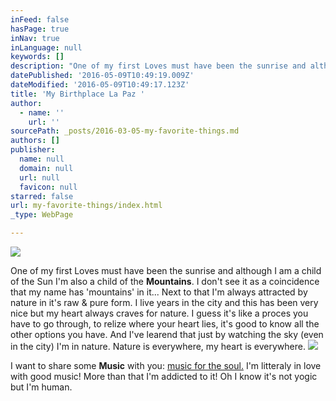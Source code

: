 ```yaml
---
inFeed: false
hasPage: true
inNav: true
inLanguage: null
keywords: []
description: "One of my first Loves must have been the sunrise and although I am a child of the Sun I'm also a child of the Mountains. I don't see it as a coincidence that my name has 'mountains' in it... Next to that I'm always attracted by nature in it's raw & pure form. I live years in the city and this has been very nice but my heart always craves for nature. I guess it's like a proces you have to go through, to relize where your heart lies, it's good to know all the other options you have. And I've learend that just by watching the sky (even in the city) I'm in nature. Nature is everywhere, my heart is everywhere."
datePublished: '2016-05-09T10:49:19.009Z'
dateModified: '2016-05-09T10:49:17.123Z'
title: 'My Birthplace La Paz '
author:
  - name: ''
    url: ''
sourcePath: _posts/2016-03-05-my-favorite-things.md
authors: []
publisher:
  name: null
  domain: null
  url: null
  favicon: null
starred: false
url: my-favorite-things/index.html
_type: WebPage

---
```

![](https://s3-us-west-2.amazonaws.com/the-grid-img/p/107014bc284b26b09188498864bdb0390d3d18a8.jpg)

One of my first Loves must have been the sunrise and although I am a child of the Sun I'm also a child of the **Mountains**. I don't see it as a coincidence that my name has 'mountains' in it... Next to that I'm always attracted by nature in it's raw & pure form. I live years in the city and this has been very nice but my heart always craves for nature. I guess it's like a proces you have to go through, to relize where your heart lies, it's good to know all the other options you have. And I've learend that just by watching the sky (even in the city) I'm in nature. Nature is everywhere, my heart is everywhere.
![](https://the-grid-user-content.s3-us-west-2.amazonaws.com/91b55d28-0e21-4ad9-b3e3-b654dade7a5b.jpg)

I want to share some **Music** with you: [music for the soul.][0] I'm litteraly in love with good music! More than that I'm addicted to it! Oh I know it's not yogic but I'm human.

[][0]

[][0]

[][0]

[0]: https://open.spotify.com/user/wendymontellano/playlist/0krajvdfbqw2zPLPBjLPok